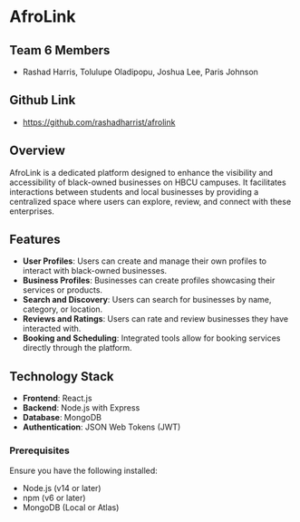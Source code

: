 # AfroLink
## Team 6 Members
- Rashad Harris, Tolulupe Oladipopu, Joshua Lee, Paris Johnson

## Github Link
- https://github.com/rashadharrist/afrolink

## Overview
AfroLink is a dedicated platform designed to enhance the visibility and accessibility of black-owned businesses on HBCU campuses. It facilitates interactions between students and local businesses by providing a centralized space where users can explore, review, and connect with these enterprises.

## Features
- **User Profiles**: Users can create and manage their own profiles to interact with black-owned businesses.
- **Business Profiles**: Businesses can create profiles showcasing their services or products.
- **Search and Discovery**: Users can search for businesses by name, category, or location.
- **Reviews and Ratings**: Users can rate and review businesses they have interacted with.
- **Booking and Scheduling**: Integrated tools allow for booking services directly through the platform.

## Technology Stack
- **Frontend**: React.js
- **Backend**: Node.js with Express
- **Database**: MongoDB
- **Authentication**: JSON Web Tokens (JWT)

### Prerequisites
Ensure you have the following installed:
- Node.js (v14 or later)
- npm (v6 or later)
- MongoDB (Local or Atlas)
